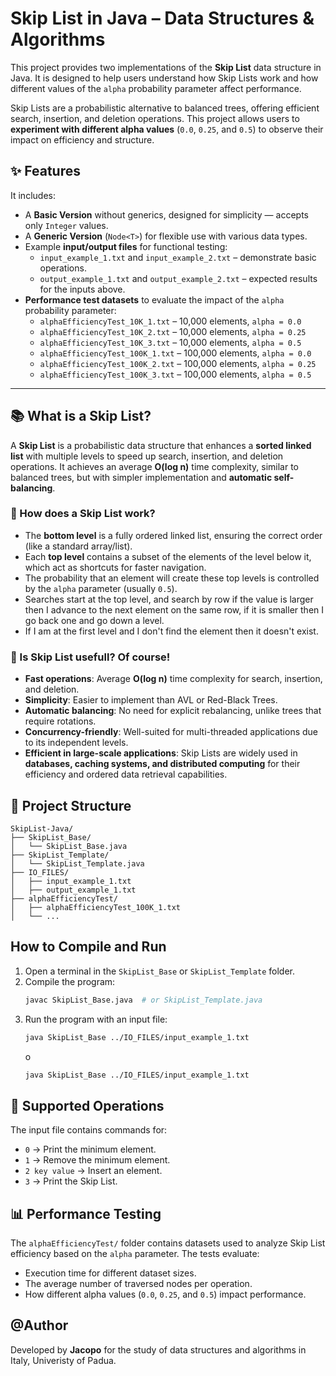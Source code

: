 # Skip List in Java – Data Structures & Algorithms

This project provides two implementations of the **Skip List** data structure in Java. It is designed to help users understand how Skip Lists work and how different values of the `alpha` probability parameter affect performance.

Skip Lists are a probabilistic alternative to balanced trees, offering efficient search, insertion, and deletion operations. This project allows users to **experiment with different alpha values** (`0.0`, `0.25`, and `0.5`) to observe their impact on efficiency and structure.

## ✨ Features

It includes:
- A **Basic Version** without generics, designed for simplicity — accepts only `Integer` values.
- A **Generic Version** (`Node<T>`) for flexible use with various data types.
- Example **input/output files** for functional testing:
  - `input_example_1.txt` and `input_example_2.txt` – demonstrate basic operations.
  - `output_example_1.txt` and `output_example_2.txt` – expected results for the inputs above.
- **Performance test datasets** to evaluate the impact of the `alpha` probability parameter:
  - `alphaEfficiencyTest_10K_1.txt` – 10,000 elements, `alpha = 0.0`
  - `alphaEfficiencyTest_10K_2.txt` – 10,000 elements, `alpha = 0.25`
  - `alphaEfficiencyTest_10K_3.txt` – 10,000 elements, `alpha = 0.5`
  - `alphaEfficiencyTest_100K_1.txt` – 100,000 elements, `alpha = 0.0`
  - `alphaEfficiencyTest_100K_2.txt` – 100,000 elements, `alpha = 0.25`
  - `alphaEfficiencyTest_100K_3.txt` – 100,000 elements, `alpha = 0.5`

---


## 📚 What is a Skip List?

A **Skip List** is a probabilistic data structure that enhances a **sorted linked list** with multiple levels to speed up search, insertion, and deletion operations. It achieves an average **O(log n)** time complexity, similar to balanced trees, but with simpler implementation and **automatic self-balancing**.

### 🔹 How does a Skip List work?
- The **bottom level** is a fully ordered linked list, ensuring the correct order (like a standard array/list).
- Each **top level** contains a subset of the elements of the level below it, which act as shortcuts for faster navigation.
- The probability that an element will create these top levels is controlled by the `alpha` parameter (usually `0.5`).
- Searches start at the top level, and search by row if the value is larger then I advance to the next element on the same row, if it is smaller then I go back one and go down a level.
- If I am at the first level and I don't find the element then it doesn't exist.

### 🔹 Is Skip List usefull? Of course!
- **Fast operations**: Average **O(log n)** time complexity for search, insertion, and deletion.
- **Simplicity**: Easier to implement than AVL or Red-Black Trees.
- **Automatic balancing**: No need for explicit rebalancing, unlike trees that require rotations.
- **Concurrency-friendly**: Well-suited for multi-threaded applications due to its independent levels.
- **Efficient in large-scale applications**: Skip Lists are widely used in **databases, caching systems, and distributed computing** for their efficiency and ordered data retrieval capabilities.

## 📂 Project Structure

```
SkipList-Java/
├── SkipList_Base/
│   └── SkipList_Base.java
├── SkipList_Template/
│   └── SkipList_Template.java
├── IO_FILES/
│   ├── input_example_1.txt
│   ├── output_example_1.txt
├── alphaEfficiencyTest/
│   ├── alphaEfficiencyTest_100K_1.txt
│   └── ...
```

## How to Compile and Run

1. Open a terminal in the `SkipList_Base` or `SkipList_Template` folder.
2. Compile the program:
   ```bash
   javac SkipList_Base.java  # or SkipList_Template.java
   ```
3. Run the program with an input file:
   ```bash
   java SkipList_Base ../IO_FILES/input_example_1.txt
   ```
   o
   ```bash
   java SkipList_Base ../IO_FILES/input_example_1.txt
   ```

## 🧩 Supported Operations

The input file contains commands for:
- `0` → Print the minimum element.
- `1` → Remove the minimum element.
- `2 key value` → Insert an element.
- `3` → Print the Skip List.

## 📊 Performance Testing

The `alphaEfficiencyTest/` folder contains datasets used to analyze Skip List efficiency based on the `alpha` parameter. The tests evaluate:
- Execution time for different dataset sizes.
- The average number of traversed nodes per operation.
- How different alpha values (`0.0`, `0.25`, and `0.5`) impact performance.


## @Author

Developed by **Jacopo** for the study of data structures and algorithms in Italy, Univeristy of Padua.
